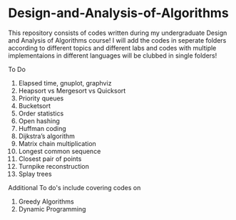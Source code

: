 Design-and-Analysis-of-Algorithms
=================================

This repository consists of codes written during my undergraduate Design and Analysis of Algorithms course!
I will add the codes in seperate folders according to different topics and different labs and codes with multiple implementaions in different languages will be clubbed in single folders!

To Do
1. Elapsed time, gnuplot, graphviz 
2. Heapsort vs Mergesort vs Quicksort 
3. Priority queues 
4. Bucketsort 
5. Order statistics 
6. Open hashing 
7. Huffman coding 
8. Dijkstra’s algorithm 
9. Matrix chain multiplication 
10. Longest common sequence 
11. Closest pair of points 
12. Turnpike reconstruction 
13. Splay trees

Additional To do's include covering codes on
1. Greedy Algorithms
2. Dynamic Programming
